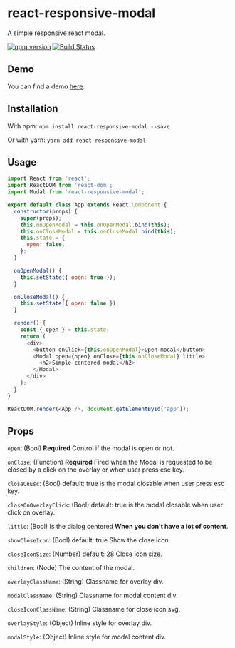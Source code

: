 # react-responsive-modal
A simple responsive react modal.

[![npm version](https://badge.fury.io/js/react-responsive-modal.svg)](https://badge.fury.io/js/react-responsive-modal)
[![Build Status](https://travis-ci.org/pradel/react-responsive-modal.svg?branch=master)](https://travis-ci.org/pradel/react-responsive-modal)

## Demo

You can find a demo [here](http://react-responsive-modal.leopradel.com/).

## Installation

With npm: `npm install react-responsive-modal --save`

Or with yarn: `yarn add react-responsive-modal`

## Usage

```javascript
import React from 'react';
import ReactDOM from 'react-dom';
import Modal from 'react-responsive-modal';

export default class App extends React.Component {
  constructor(props) {
    super(props);
    this.onOpenModal = this.onOpenModal.bind(this);
    this.onCloseModal = this.onCloseModal.bind(this);
    this.state = {
      open: false,
    };
  }

  onOpenModal() {
    this.setState({ open: true });
  }

  onCloseModal() {
    this.setState({ open: false });
  }

  render() {
    const { open } = this.state;
    return (
      <div>
        <button onClick={this.onOpenModal}>Open modal</button>
        <Modal open={open} onClose={this.onCloseModal} little>
          <h2>Simple centered modal</h2>
        </Modal>
      </div>
    );
  }
}

ReactDOM.render(<App />, document.getElementById('app'));
```

## Props

`open`: (Bool) __Required__ Control if the modal is open or not.

`onClose`: (Function) __Required__ Fired when the Modal is requested to be closed by a click on the overlay or when user press esc key.

`closeOnEsc`: (Bool) default: true is the modal closable when user press esc key.

`closeOnOverlayClick`: (Bool) default: true is the modal closable when user click on overlay.

`little`: (Bool) Is the dialog centered __When you don't have a lot of content__.

`showCloseIcon`: (Bool) default: true Show the close icon.

`closeIconSize`: (Number) default: 28 Close icon size.

`children`: (Node) The content of the modal.

`overlayClassName`: (String) Classname for overlay div.

`modalClassName`: (String) Classname for modal content div.

`closeIconClassName`: (String) Classname for close icon svg.

`overlayStyle`: (Object) Inline style for overlay div.

`modalStyle`: (Object) Inline style for modal content div.
